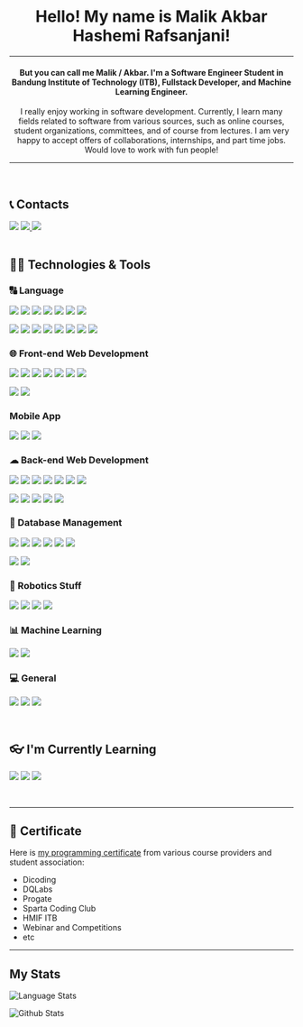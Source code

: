 <h1 align="center">Hello! My name is Malik Akbar Hashemi Rafsanjani!</h1>
<hr>
<h4 align="center">But you can call me Malik / Akbar. I'm a Software Engineer Student in Bandung Institute of Technology (ITB), Fullstack Developer, and Machine Learning Engineer.</h4>
<p align="center">I really enjoy working in software development. Currently, I learn many fields related to software from various sources, such as online courses, student organizations, committees, and of course from lectures. I am very happy to accept offers of collaborations, internships, and part time jobs. Would love to work with fun people!</p>
<hr>
<br/>

## 📞 Contacts

<a href="https://www.linkedin.com/in/malik-rafsanjani-424710204/"><img src="https://img.shields.io/badge/-malikrafsanjani-blue?style=flat-square&logo=Linkedin&logoColor=white/"></a>
<a href="https://www.instagram.com/malikakbarrafsan/"><img src="https://img.shields.io/badge/-@malikakbarrafsan-333333?style=flat-square&logo=instagram&logoColor=white/">
<a href="mailto: pro.malikakbar2357@gmail.com"><img src="https://img.shields.io/badge/-pro.malikakbar2357@gmail.com-f6f6f6?style=flat-square&logo=Gmail&logoColor=white/"></a>
<br/>
<br/>

## 👨‍💻 Technologies & Tools

### 🔠 Language

<p>
<img src="https://img.shields.io/badge/-TypeScript-333333?style=flat-square&logo=typescript">
<img src="https://img.shields.io/badge/-JavaScript-333333?style=flat-square&logo=javascript">
<img src="https://img.shields.io/badge/-Dart-333333?style=flat-square&logo=dart">
<img src="https://img.shields.io/badge/-PHP-333333?style=flat-square&logo=PHP">
<img src="https://img.shields.io/badge/-Go-333333?style=flat-square&logo=Go">
<img src="https://img.shields.io/badge/-Ruby-333333?style=flat-square&logo=ruby"/>
<img src="https://img.shields.io/badge/-Java-333333?style=flat-square&logo=Java">
</p>
<p>
<img src="https://img.shields.io/badge/-C-333333?style=flat-square&logo=C">
<img src="https://img.shields.io/badge/-C++-333333?style=flat-square&logo=Cplusplus">
<img src="https://img.shields.io/badge/-C Sharp-333333?style=flat-square&logo=Csharp">
<img src="https://img.shields.io/badge/-Python-333333?style=flat-square&logo=Python">
<img src="https://img.shields.io/badge/-SQL-333333?style=flat-square&logo=sql">
<img src="https://img.shields.io/badge/-Shell-333333?style=flat-square&logo=gnu+bash">
<img src="https://img.shields.io/badge/-Haskell-333333?style=flat-square&logo=haskell"/>
<img src="https://img.shields.io/badge/-Prolog-333333?style=flat-square&logo=prolog">
</p>

### 🌐 Front-end Web Development

<p>
<img src="https://img.shields.io/badge/-React-333333?style=flat-square&logo=react">
<img src="https://img.shields.io/badge/-Vue.Js-333333?style=flat-square&logo=vue.js">
<img src="https://img.shields.io/badge/-Svelte-333333?style=flat-square&logo=svelte">
<img src="https://img.shields.io/badge/-Next.Js-333333?style=flat-square&logo=next.js">
<img src="https://img.shields.io/badge/-Bootstrap5-333333?style=flat-square&logo=bootstrap">
<img src="https://img.shields.io/badge/-Sass-333333?style=flat-square&logo=sass">
<img src="https://img.shields.io/badge/-Tailwind-333333?style=flat-square&logo=tailwind-css">
</p>
<p>
<img src="https://img.shields.io/badge/-Figma-333333?style=flat-square&logo=figma">
<img src="https://img.shields.io/badge/-Adobe%20XD-333333?style=flat-square&logo=adobe%20XD">
</p>

### Mobile App

<p>
<img src="https://img.shields.io/badge/-Kotlin-333333?style=flat-square&logo=kotlin">
<img src="https://img.shields.io/badge/-Flutter-333333?style=flat-square&logo=flutter">
<img src="https://img.shields.io/badge/-React%20Native-333333?style=flat-square&logo=react">
</p>

### ☁ Back-end Web Development

<p>
<img src="https://img.shields.io/badge/-ExpressJS-333333?style=flat-square&logo=express">
<img src="https://img.shields.io/badge/-Laravel-333333?style=flat-square&logo=laravel">
<img src="https://img.shields.io/badge/-Flask-333333?style=flat-square&logo=flask">
<img src="https://img.shields.io/badge/-Django-333333?style=flat-square&logo=Django">
<img src="https://img.shields.io/badge/-Docker-333333?style=flat-square&logo=docker"/>
<img src="https://img.shields.io/badge/-Socket.io-333333?style=flat-square&logo=socket.io"/>
<img src="https://img.shields.io/badge/-Nodejs-333333?style=flat-square&logo=Node.js">
</p>
<p>
<img src="https://img.shields.io/badge/-Insomnia-333333?style=flat-square&logo=insomnia">
<img src="https://img.shields.io/badge/-Postman-333333?style=flat-square&logo=postman">
<img src="https://img.shields.io/badge/-Vercel-333333?style=flat-square&logo=vercel">
<img src="https://img.shields.io/badge/-Netlify-333333?style=flat-square&logo=netlify">
<img src="https://img.shields.io/badge/-Heroku-333333?style=flat-square&logo=heroku">
</p>

### 📅 Database Management

<p>
<img src="https://img.shields.io/badge/-MySQL-333333?style=flat-square&logo=mysql">
<img src="https://img.shields.io/badge/-PostgreSQL-333333?style=flat-square&logo=postgresql">
<img src="https://img.shields.io/badge/-GraphQL-333333?style=flat-square&logo=graphql">
<img src="https://img.shields.io/badge/-Prisma-333333?style=flat-square&logo=prisma">
<img src="https://img.shields.io/badge/-Firebase-333333?style=flat-square&logo=firebase">
<img src="https://img.shields.io/badge/-MongoDB-333333?style=flat-square&logo=mongodb">
</p>
<p>
<img src="https://img.shields.io/badge/-Azure-333333?style=flat-square&logo=azure-devops">
<img src="https://img.shields.io/badge/-Google%20Cloud%20Platform-333333?style=flat-square&logo=google-cloud">
</p>

### 🤖 Robotics Stuff
<p>
<img src="https://img.shields.io/badge/-ROS-333333?style=flat-square&logo=ros">
<img src="https://img.shields.io/badge/-Ubuntu-333333?style=flat-square&logo=ubuntu">
<img src="https://img.shields.io/badge/-WSL-333333?style=flat-square&logo=wsl">
<img src="https://img.shields.io/badge/-Gazebo-333333?style=flat-square&logo=gazebo">
</p>

### 📊 Machine Learning
<p>
<img src="https://img.shields.io/badge/-TensorFlow-333333?style=flat-square&logo=tensorflow"/>
<img src="https://img.shields.io/badge/-Open%20CV-333333?style=flat-square&logo=opencv">
</p>

### 💻 General
<p>
<img src="https://img.shields.io/badge/-Git-333333?style=flat-square&logo=git">
<img src="https://img.shields.io/badge/-Gitlab-333333?style=flat-square&logo=gitlab">
<img src="https://img.shields.io/badge/-Github-333333?style=flat-square&logo=github">
</p>
<br/>

## 👓 I'm Currently Learning

<p>
<img src="https://img.shields.io/badge/-Angular-333333?style=flat-square&logo=angular&logoColor=red">
<img src="https://img.shields.io/badge/-Ruby%20on%20Rails-333333?style=flat-square&logo=ruby-on-rails"/>
<img src="https://img.shields.io/badge/-Spring-333333?style=flat-square&logo=spring">
</p>
<br/>
<hr>

## 📜 Certificate
Here is [my programming certificate](Certificate.md) from various course providers and student association:
- Dicoding
- DQLabs
- Progate
- Sparta Coding Club
- HMIF ITB
- Webinar and Competitions
- etc

<hr>

## My Stats

![Language Stats](https://github-readme-stats-one-bice.vercel.app/api/top-langs/?username=malikrafsan&langs_count=10&layout=compact&role=OWNER,COLLABORATOR,ORGANIZATION_MEMBER&theme=react&hide=jupyter%20notebook,html)

![Github Stats](https://github-readme-stats.vercel.app/api?username=malikrafsan&count_private=true&theme=react&show_icons=true&include_all_commits=true)
